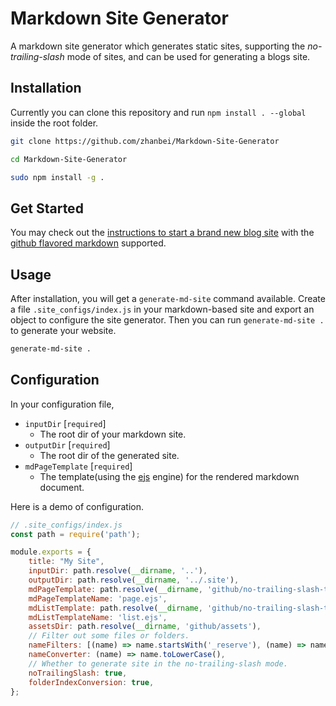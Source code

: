 # Markdown Site Generator

<!-- > 2018-07-16T21:15:25+0800 -->

A markdown site generator which generates static sites, supporting the *no-trailing-slash* mode of sites, and can be used for generating a blogs site.

## Installation

Currently you can clone this repository and run `npm install . --global` inside the root folder.

```bash
git clone https://github.com/zhanbei/Markdown-Site-Generator

cd Markdown-Site-Generator

sudo npm install -g .
```

## Get Started

You may check out the [instructions to start a brand new blog site](https://github.com/zhanbei/.markdown-site-configs#start-a-brand-new-blog) with the [github flavored markdown](https://github.github.com/gfm/) supported.

## Usage

After installation, you will get a `generate-md-site` command available. Create a file `.site_configs/index.js` in your markdown-based site and export an object to configure the site generator. Then you can run `generate-md-site .` to generate your  website.

```bash
generate-md-site .
```

## Configuration

In your configuration file,

- `inputDir` [`required`]
	- The root dir of your markdown site.
- `outputDir` [`required`]
	- The root dir of the generated site.
- `mdPageTemplate` [`required`]
	- The template(using the [ejs](http://ejs.co/) engine) for the rendered markdown document.

Here is a demo of configuration.

```js
// .site_configs/index.js
const path = require('path');

module.exports = {
	title: "My Site",
	inputDir: path.resolve(__dirname, '..'),
	outputDir: path.resolve(__dirname, '../.site'),
	mdPageTemplate: path.resolve(__dirname, 'github/no-trailing-slash-templates/page.ejs'),
	mdPageTemplateName: 'page.ejs',
	mdListTemplate: path.resolve(__dirname, 'github/no-trailing-slash-templates/list.ejs'),
	mdListTemplateName: 'list.ejs',
	assetsDir: path.resolve(__dirname, 'github/assets'),
	// Filter out some files or folders.
	nameFilters: [(name) => name.startsWith('_reserve'), (name) => name === 'backups'],
	nameConverter: (name) => name.toLowerCase(),
	// Whether to generate site in the no-trailing-slash mode.
	noTrailingSlash: true,
	folderIndexConversion: true,
};
```
